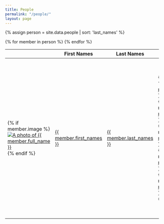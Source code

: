 ```yaml
---
title: People
permalink: "/people/"
layout: page
---
```


{% assign person = site.data.people | sort: 'last_names' %}
<table>
<thead>
  <th></th>
  <th>First Names</th>
  <th>Last Names</th>
  <th>Candidate for</th>
  <th>Party</th>
  <th>City</th>
  <th>County</th>
  <th>Status</th>
</thead>
<tbody>
{% for member in person  %}
  <tr>
    <td>
      {% if member.image %}
      <a href="{{ site.url }}/people/{{ member.id }}">
        <img class="table-image" src="{{ member.image }}" alt="A photo of {{ member.full_name }}">
      </a>
      {% endif %}
    </td>
    <td><a href="{{ site.url }}/people/{{ member.id }}">{{ member.first_names }}</a></td>
    <td><a href="{{ site.url }}/people/{{ member.id }}">{{ member.last_names }}</a></td>
    <td>
      {% if member.2021_election %}
      <a href="{{ site.url }}/office/{{ member.2021_election.office | downcase | replace: ' ','-' | replace: '.','' | replace: '(','' | replace: ')','' }}">{{ member.2021_election.office }} (2020)</a><br>
      {% endif %}
      {% if member.2020_election %}
      <a href="{{ site.url }}/office/{{ member.2020_election.office | downcase | replace: ' ','-' | replace: '.','' | replace: '(','' | replace: ')','' }}">{{ member.2020_election.office }} (2020)</a><br>
      {% endif %}
      {% if member.2019_election %}
      <a href="{{ site.url }}/office/{{ member.2019_election.office | downcase | replace: ' ','-' | replace: '.','' | replace: '(','' | replace: ')','' }}">{{ member.2019_election.office }} (2019)</a><br>
      {% endif %}
      {% if member.2018_election %}
      <a href="{{ site.url }}/office/{{ member.2018_election.office | downcase | replace: ' ','-' | replace: '.','' | replace: '(','' | replace: ')','' }}">{{ member.2018_election.office }} (2018)</a><br>
      {% endif %}
      {% if member.2017_election %}
      <a href="{{ site.url }}/office/{{ member.2017_election.office | downcase | replace: ' ','-' | replace: '.','' | replace: '(','' | replace: ')','' }}">{{ member.2017_election.office }} (2017)</a><br>
      {% endif %}
    </td>
    <td>
      {% if member.2021_election %}
      <a href="{{ site.url }}/party/{{ member.2021_election.party | downcase | replace: ' ','-' | replace: '.','' }}">{{ member.2021_election.party }}</a><br>
      {% endif %}
      {% if member.2020_election %}
      <a href="{{ site.url }}/party/{{ member.2020_election.party | downcase | replace: ' ','-' | replace: '.','' }}">{{ member.2020_election.party }}</a><br>
      {% endif %}
      {% if member.2019_election %}
      <a href="{{ site.url }}/party/{{ member.2019_election.party | downcase | replace: ' ','-' | replace: '.','' }}">{{ member.2019_election.party }}</a><br>
      {% endif %}
      {% if member.2018_election %}
      <a href="{{ site.url }}/party/{{ member.2018_election.party | downcase | replace: ' ','-' | replace: '.','' }}">{{ member.2018_election.party }}</a><br>
      {% endif %}
      {% if member.2017_election %}
      <a href="{{ site.url }}/party/{{ member.2017_election.party | downcase | replace: ' ','-' | replace: '.','' }}">{{ member.2017_election.party }}</a><br>
      {% endif %}
    </td>
    <td>
      {% if member.2021_election %}
      <a href="{{ site.url }}/places/{{ member.2021_election.county | downcase | replace: ' ','-' }}/{{ member.2021_election.city | downcase | replace: ' ','-' }}">{{ member.2021_election.city }}</a><br>
      {% endif %}
      {% if member.2020_election %}
      <a href="{{ site.url }}/places/{{ member.2020_election.county | downcase | replace: ' ','-' }}/{{ member.2020_election.city | downcase | replace: ' ','-' }}">{{ member.2020_election.city }}</a><br>
      {% endif %}
      {% if member.2019_election %}
      <a href="{{ site.url }}/places/{{ member.2019_election.county | downcase | replace: ' ','-' }}/{{ member.2019_election.city | downcase | replace: ' ','-' }}">{{ member.2019_election.city }}</a><br>
      {% endif %}
      {% if member.2018_election %}
      <a href="{{ site.url }}/places/{{ member.2018_election.county | downcase | replace: ' ','-' }}/{{ member.2018_election.city | downcase | replace: ' ','-' }}">{{ member.2018_election.city }}</a><br>
      {% endif %}
      {% if member.2017_election %}
      <a href="{{ site.url }}/places/{{ member.2017_election.county | downcase | replace: ' ','-' }}/{{ member.2017_election.city | downcase | replace: ' ','-' }}">{{ member.2017_election.city }}</a><br>
      {% endif %}
    </td>
    <td>
      {% if member.2021_election %}
      <a href="{{ site.url }}/places/{{ member.2021_election.county | downcase | replace: ' ','-' }}/">{{ member.2021_election.county }}</a><br>
      {% endif %}
      {% if member.2020_election %}
      <a href="{{ site.url }}/places/{{ member.2020_election.county | downcase | replace: ' ','-' }}/">{{ member.2020_election.county }}</a><br>
      {% endif %}
      {% if member.2019_election %}
      <a href="{{ site.url }}/places/{{ member.2019_election.county | downcase | replace: ' ','-' }}/">{{ member.2019_election.county }}</a><br>
      {% endif %}
      {% if member.2018_election %}
      <a href="{{ site.url }}/places/{{ member.2018_election.county | downcase | replace: ' ','-' }}/">{{ member.2018_election.county }}</a><br>
      {% endif %}
      {% if member.2017_election %}
      <a href="{{ site.url }}/places/{{ member.2017_election.county | downcase | replace: ' ','-' }}/">{{ member.2017_election.county }}</a><br>
      {% endif %}
    </td>
    <td>
      {% if member.2021_election %}
      {{ member.2021_election.candidate_status | replace: '_',' ' | capitalize }}<br>
      {% endif %}
      {% if member.2020_election %}
      {{ member.2020_election.candidate_status | replace: '_',' ' | capitalize }}<br>
      {% endif %}
      {% if member.2019_election %}
      {{ member.2019_election.candidate_status | replace: '_',' ' | capitalize }}<br>
      {% endif %}
      {% if member.2018_election %}
      {{ member.2018_election.candidate_status | replace: '_',' ' | capitalize }}<br>
      {% endif %}
      {% if member.2017_election %}
      {{ member.2017_election.candidate_status | replace: '_',' ' | capitalize }}<br>
      {% endif %}
    </td>
  </tr>
{% endfor %}
</tbody>
</table>
